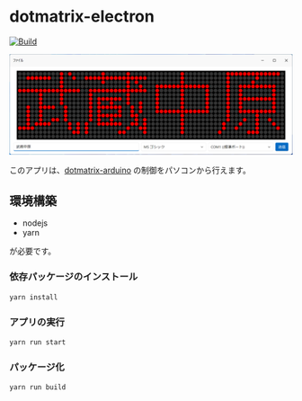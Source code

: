 # dotmatrix-electron
[![Build](https://github.com/Himeyama/dotmatrix-electron/actions/workflows/Build.yml/badge.svg?branch=main)](https://github.com/Himeyama/dotmatrix-electron/actions/workflows/Build.yml)

![NAKAHARA](docs/screenshot.png)

このアプリは、[dotmatrix-arduino](https://github.com/Himeyama/dotmatrix-arduino) の制御をパソコンから行えます。

## 環境構築
- nodejs
- yarn

が必要です。

### 依存パッケージのインストール
```sh
yarn install
```

### アプリの実行
```sh
yarn run start
```

### パッケージ化
```sh
yarn run build
```